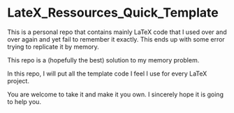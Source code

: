 # LateX_Ressources_Quick_Template
This is a personal repo that contains mainly LaTeX code that I 
used over and over again and yet fail to remember it exactly. This ends up with some error trying 
to replicate it by memory. 


This repo is a (hopefully the best) solution to my memory problem. 


In this repo, I will put all the template code I feel I use for every LaTeX project. 



You are welcome to take it and make it you own. I sincerely hope it is going to help you.
